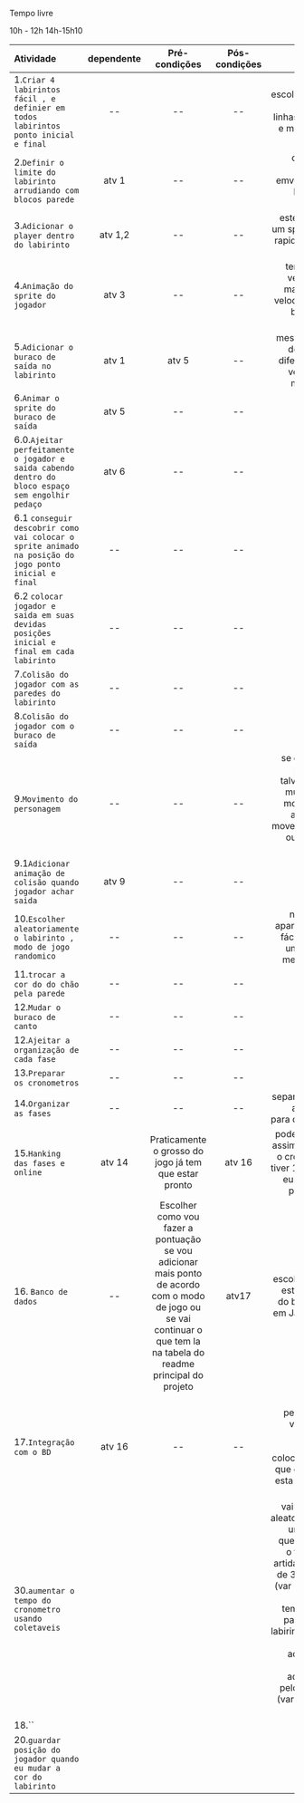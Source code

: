 Tempo livre

10h - 12h
14h-15h10




| Atividade | dependente | Pré-condições | Pós-condições | detalhes | situação |
| :-------- | :--------: | :-----------: | :-----------: | -------: | -------: |
| 1.`Criar 4 labirintos fácil , e definier em todos labirintos ponto inicial e final` | -- | -- | -- | talvez eu escolha mudar facil de 5 linhas para 10 e medio para 15 | feito |
| 2.`Definir o limite do labirinto arrudiando com blocos parede` | atv 1 | -- | -- | criar nova imagem emvez de por bloco por bloco |  feito |
| 3.`Adicionar o player dentro do labirinto` | atv 1,2 | -- | -- | este player é um sprite mais rapido preto e branco |  feito |
| 4.`Animação do sprite do jogador` | atv 3 | -- | -- | tem que ter velocidade maior que a velocidade do buraco de saída |  feito |
| 5.`Adicionar o buraco de saída no labirinto` | atv 1 | atv 5 | -- | mesmo sprite do jogador diferença é a velociade , mais lenta |  feito |
| 6.`Animar o sprite do buraco de saída` | atv 5 | -- | -- | --|  feito |
| 6.0.`Ajeitar perfeitamente o jogador e saida cabendo dentro do bloco espaço sem engolhir pedaço` | atv 6 | -- | -- | --|  feito |
| 6.1 `conseguir descobrir como vai colocar o sprite animado na posição do jogo ponto inicial e final` | -- | -- | -- | -- |  feito |
| 6.2 `colocar jogador e saida em suas devidas posições inicial e final em cada labirinto` | -- | -- | -- | -- |  feito |
| 7.`Colisão do jogador com as paredes do labirinto` | -- | -- | -- | -- | prox aula - 18 mar |
| 8.`Colisão do jogador com o buraco de saída` | -- | -- | -- | -- |  prox aula - 18 mar |
| 9.`Movimento do personagem` | -- | -- | -- | se der muito problema talvez posso mudar para movimentar assim que move o mouse ou as setas mesmo |  prox aula - 18 mar |
| 9.1`Adicionar animação de colisão quando jogador achar saida`| atv 9| -- | -- | -- |  prox aula - 18 mar |
| 10.`Escolher aleatoriamente o labirinto , modo de jogo randomico` | -- | -- | -- | não deixar aparecer uma fácil mais de uma vez na mesma fase |
| 11.`trocar a cor do do chão pela parede` | -- | -- | -- | -- |
| 12.`Mudar o buraco de canto`| -- | -- | -- | -- |
| 12.`Ajeitar a organização de cada fase` | -- | -- | -- | -- |
| 13.`Preparar os cronometros` | -- | -- | -- | -- | 
| 14.`Organizar as fases` | -- | -- | -- | separar e criar a funções para cada fase |
| 15.`Hanking das fases e online` | atv 14 | Praticamente o grosso do jogo já tem que estar pronto | atv 16 | pode ser feito assim, quando o cronometro tiver 1 minutos eu calculo a pontuação |
| 16. `Banco de dados`| -- | Escolher como vou fazer a pontuação se vou adicionar mais ponto de acordo com o modo de jogo ou se vai continuar o que tem la na tabela do readme principal do projeto| atv17 | escolher fazer este pedaço do back-end em JavaScript |
| 17.`Integração com o BD`| atv 16| -- | -- | é neste pedaço que vou fazer , adicionar pontos , colocar o nivel que o jogador esta , incluir o tempo |
|30.`aumentar o tempo do cronometro usando coletaveis`|||| vai aparecer aleatoriamente um budget que aumenta o tempo da artida, precisa de 3 variaves (var 1 : tempo original - tempo limite para sair do labirinto) (var2 : tempo adicional - tempo adicionado pelo badget) (var 3: tempo final {})|
|18.``||||
| 20.`guardar posição do jogador quando eu mudar a  cor do labirinto`|||||
